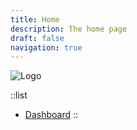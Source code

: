 ```yaml
---
title: Home
description: The home page
draft: false
navigation: true
---
```


![Logo](/logo.svg)

::list
- [Dashboard](/dashboard)
::
